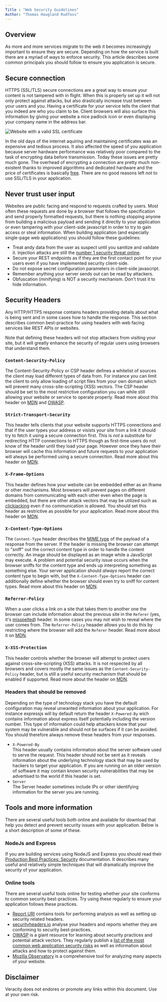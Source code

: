 ```yaml
---
Title : "Web Security Guidelines"
Author: "Thomas Haugland Rudfoss"
---
```


## Overview

As more and more services migrate to the web it becomes increasingly important to ensure they are secure. Depending on how the service is built there are a myriad of ways to enforce security. This article describes some common principals you should follow to ensure you application is secure.

## Secure connection

HTTPS (SSL/TLS) secure connections are a great way to ensure your content is not tampered with in flight. When this is properly set up it will not only protect against attacks, but also drastically increase trust between your users and you. Having a certificate for your service tells the client that you indeed are who you claim to be. Client browsers will also surface this information by giving your website a nice padlock icon or even displaying your company name in the address bar.

![Website with a valid SSL certificate](https://veracity.azureedge.net/static/website-with-ssl-certificate.png)

In the old days of the internet aquiring and maintaining certificates was an expensive and tedious process. It also affected the speed of you application because server hardware performance was relatively poor compared to the task of encrypting data before transmission. Today these issues are pretty much gone. The overhead of encrypting a connection are pretty much non-existent thanks to improved algorithms and dedicated hardware and the price of certificates is basically [free](https://letsencrypt.org/). There are no good reasons left not to use SSL/TLS in your application.

## Never trust user input

Websites are public facing and respond to requests crafted by users. Most often these requests are done by a browser that follows the specification and send properly formatted requests, but there is nothing stopping anyone from building a malicious payload and sending it directly to your application or even tampering with your client-side javascript in order to try to gain access or steal information. When building application (and especially single-page web applications) you should follow these guidelines:

- Treat andy data from the user as suspect until you sanitize and validate it. Injection attacks are still the [number 1 security threat online](https://www.owasp.org/images/7/72/OWASP_Top_10-2017_%28en%29.pdf.pdf).
- Secure your REST endpoints as if they are the first contact point for your users even if you have implemented security client-side.
- Do not expose secret configuration parameters in client-side javascript.
- Remember anything your server sends out can be read by attackers.
- Obfuscation (minifying) is NOT a security mechanism. Don't trust it to hide information.

## Security Headers

Any HTTP/HTTPS response contains headers providing details about what is being sent and in some cases how to handle the response. This section describes common best-practice for using headers with web facing services like REST APIs or websites.

Note that defining these headers will not stop attackers from visiting your site, but it will greatly enhance the security of regular users using browsers that understand them.

### `Content-Security-Policy`

The Content-Security-Policy or CSP header defines a whitelist of sources the client may load different types of data from. For instance you can limit the client to only allow loading of script files from your own domain which will prevent many cross-site-scripting (XSS) vectors. The CSP header should be set to the most restrictive configuration you can while still allowing your website or service to operate properly. Read more about this header on [MDN](https://developer.mozilla.org/en-US/docs/Web/HTTP/CSP) and [OWASP](https://www.owasp.org/index.php/OWASP_Secure_Headers_Project#csp).

### `Strict-Transport-Security`

This header tells clients that your website supports HTTPS connections and that if the user types your address or visists your site from a link it should try to fetch it using a secure connection first. This is *not* a substitute for redirecting HTTP connections to HTTPS though as first-time users do not know of the header until they load your page. However once they have their browser will cache this information and future requests to your application will always be performed using a secure connection. Read more about this header on [MDN](https://developer.mozilla.org/en-US/docs/Web/HTTP/Headers/Strict-Transport-Security).

### `X-Frame-Options`

This header defines how your website can be embedded either as an iframe or other mechanisms. Most browsers will prevent pages on different domains from communicating with each other even when the page is embedded, but there are other attack vectors that may be utilized such as [clickjacking](https://en.wikipedia.org/wiki/Clickjacking) even if no communication is allowed. You should set this header as restrictive as possible for your application. Read more about this header on [MDN](https://developer.mozilla.org/en-US/docs/Web/HTTP/Headers/X-Frame-Options).

### `X-Content-Type-Options`

The `Content-Type` header describes the [MIME type](https://developer.mozilla.org/en-US/docs/Web/HTTP/Basics_of_HTTP/MIME_types) of the payload of a response from the server. If the header is missing the browser can attempt to "sniff" out the correct content type in order to handle the content correctly. An image should be displayed as an image while a JavaScript may execute. A problem and potential security issue occurs when the browser sniffs for the content type and ends up interpreting something as something else. Your server application should *always* report the correct content type to begin with, but the `X-Content-Type-Options` header can additionally define whether the browser should even try to sniff for content types. Read more about this header on [MDN](https://developer.mozilla.org/en-US/docs/Web/HTTP/Headers/X-Content-Type-Options).

### `Referrer-Policy`

When a user clicks a link on a site that takes them to another one the browser can include information about the previous site in the `Referer` (yes, it's [misspelled](https://en.wikipedia.org/wiki/HTTP_referer)) header. In some cases you may not wish to reveal where the user comes from. The `Referrer-Policy` heaader allows you to do this by restricting where the browser will add the `Referer` header. Read more about it on [MDN](https://developer.mozilla.org/en-US/docs/Web/HTTP/Headers/Referrer-Policy).

### `X-XSS-Protection`

This header controls whether the browser will attempt to protect users against cross-site-scripting (XSS) attacks. It is not respected by all browsers and covers mostly the same issues as the `Content-Security-Policy` header, but is still a useful security mechanism that should be enabled if supported. Read more about the header on [MDN](https://developer.mozilla.org/en-US/docs/Web/HTTP/Headers/X-XSS-Protection).

### Headers that should be removed

Depending on the type of technology stack you have the default configuration may reveal unwanted information about your application. For instance expressjs will by default return the header `X-Powered-By` wich contains information about express itself potentially including the version number. This type of information could help attackers know that your system may be vulnerable and should not be surfaces if it can be avoided. You should therefore always remove these headers from your responses.

- `X-Powered-By`<br>This header usually contains information about the server software used to serve the request. This header should not be sent as it reveals information about the underlying technology stack that may be used by hackers to target your application. If you are running on an older version of software it may contain known security vulnerabilities that may be advertised to the world if this header is set.
- `Server`<br>The Server header sometimes include IPs or other identifying information for the server you are running.


## Tools and more information

There are several useful tools both online and available for download that help you detect and prevent security issues with your application. Below is a short description of some of these.

### NodeJs and Express

If you are building services using NodeJS and Express you should read their [Production Best Practices: Security](https://expressjs.com/en/advanced/best-practice-security.html) documentation. It describes many useful and relatively simple techniques that will dramatically improve the security of your application.

### Online tools

There are several useful tools online for testing whether your site conforms to common security best-practices. Try using these regularly to ensure your application follows these practices.

- [Report URI](https://report-uri.com/home/tools) contains tools for performing analysis as well as setting up security related headers.
- [securityheaders.io](https://securityheaders.io/) analyse your headers and reports whether they are conforming to security best-practices. 
- [OWASP](https://www.owasp.org/index.php/Main_Page) is a giant resource for learning about security practices and potential attack vectors. They regularly publish a [list of the most common web application security risks](https://www.owasp.org/index.php/Category:OWASP_Top_Ten_Project) as well as information about attacks and how to protect against them.
- [Mozilla Observatory](https://observatory.mozilla.org) is a comprehensive tool for analyzing many aspects of your website.


## Disclaimer

Veracity does not endores or promote any links within this document. Use at your own risk.